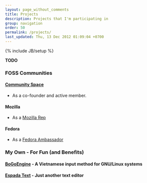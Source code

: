```yaml
---
layout: page_without_comments
title: Projects
description: Projects that I'm participating in
group: navigation
order: 50
permalink: /projects/
last_updated: Thu, 13 Dec 2012 01:09:04 +0700
---
```

{% include JB/setup %}

**TODO**

### FOSS Communities

#### [Community Space](http://khonggiancongdong.org)

* As a co-founder and active member.

#### Mozilla

* As a [Mozilla Rep](https://wiki.mozilla.org/User:Cmpitg)

#### Fedora

* As a [Fedora Ambassador](https://fedoraproject.org/wiki/User:Cmpitg)

### My Own - For Fun (and Benefits)

#### [BoGoEngine](https://github.com/BoGoEngine) - A Vietnamese input method for GNU/Linux systems

#### [Espada Text](/projects/espada-text.html) - Just another text editor
